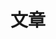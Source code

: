 ---
title: 文章
layout: blog
collectionpage: posts
feature_image: "/uploads/top_banner_blog.jpg"
aside: true
---